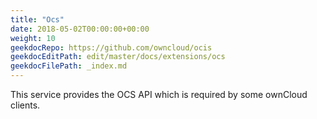 ```yaml
---
title: "Ocs"
date: 2018-05-02T00:00:00+00:00
weight: 10
geekdocRepo: https://github.com/owncloud/ocis
geekdocEditPath: edit/master/docs/extensions/ocs
geekdocFilePath: _index.md
---
```


This service provides the OCS API which is required by some ownCloud clients.
